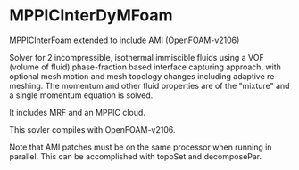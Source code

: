 # MPPICInterDyMFoam
MPPICInterFoam extended to include AMI (OpenFOAM-v2106)

Solver for 2 incompressible, isothermal immiscible fluids using a VOF
(volume of fluid) phase-fraction based interface capturing approach,
with optional mesh motion and mesh topology changes including adaptive
re-meshing.  The momentum and other fluid properties are of the "mixture" 
and a single momentum equation is solved.

It includes MRF and an MPPIC cloud.

This sovler compiles with OpenFOAM-v2106.

Note that AMI patches must be on the same processor when running in parallel.
This can be accomplished with topoSet and decomposePar.
